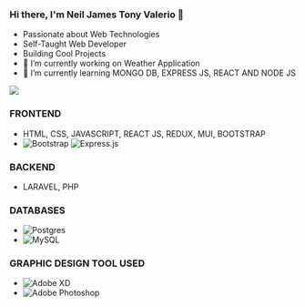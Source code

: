 ### Hi there, I'm Neil James Tony Valerio 👋

- Passionate about Web Technologies
- Self-Taught Web Developer
- Building Cool Projects
- 🔭 I’m currently working on Weather Application
- 🌱 I’m currently learning MONGO DB, EXPRESS JS, REACT AND NODE JS


![](https://komarev.com/ghpvc/?username=neiljamestony&color=brightgreen)
### FRONTEND 
- HTML, CSS, JAVASCRIPT, REACT JS, REDUX, MUI, BOOTSTRAP 
- ![Bootstrap](https://img.shields.io/badge/bootstrap-%23563D7C.svg?style=for-the-badge&logo=bootstrap&logoColor=white) ![Express.js](https://img.shields.io/badge/express.js-%23404d59.svg?style=for-the-badge&logo=express&logoColor=%2361DAFB)

### BACKEND
- LARAVEL, PHP

### DATABASES
- ![Postgres](https://img.shields.io/badge/postgres-%23316192.svg?style=for-the-badge&logo=postgresql&logoColor=white)
- ![MySQL](https://img.shields.io/badge/mysql-%2300f.svg?style=for-the-badge&logo=mysql&logoColor=white)

### GRAPHIC DESIGN TOOL USED
- ![Adobe XD](https://img.shields.io/badge/Adobe%20XD-470137?style=for-the-badge&logo=Adobe%20XD&logoColor=#FF61F6)
- ![Adobe Photoshop](https://img.shields.io/badge/adobe%20photoshop-%2331A8FF.svg?style=for-the-badge&logo=adobe%20photoshop&logoColor=white)
<!--
**neiljamestony/neiljamestony** is a ✨ _special_ ✨ repository because its `README.md` (this file) appears on your GitHub profile.
Here are some ideas to get you started:


-->
